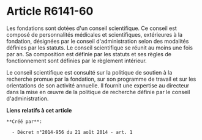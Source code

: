 # Article R6141-60

Les fondations sont dotées d'un conseil scientifique. Ce conseil est composé de personnalités médicales et scientifiques,
extérieures à la fondation, désignées par le conseil d'administration selon des modalités définies par les statuts. Le
conseil scientifique se réunit au moins une fois par an. Sa composition est définie par les statuts et ses règles de
fonctionnement sont définies par le règlement intérieur.

Le conseil scientifique est consulté sur la politique de soutien à la recherche promue par la fondation, sur son programme de
travail et sur les orientations de son activité annuelle. Il fournit une expertise au directeur dans la mise en œuvre de la
politique de recherche définie par le conseil d'administration.

**Liens relatifs à cet article**

	**Créé par**:

	  - Décret n°2014-956 du 21 août 2014 - art. 1
